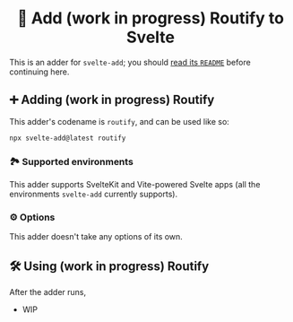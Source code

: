 <h1 align="center">🎀 Add (work in progress) Routify to Svelte</h1>

This is an adder for `svelte-add`; you should [read its `README`](https://github.com/svelte-add/svelte-add#readme) before continuing here.

## ➕ Adding (work in progress) Routify

This adder's codename is `routify`, and can be used like so:

```sh
npx svelte-add@latest routify
```

### 🏞 Supported environments

This adder supports SvelteKit and Vite-powered Svelte apps (all the environments `svelte-add` currently supports).

### ⚙️ Options

This adder doesn't take any options of its own.

## 🛠 Using (work in progress) Routify

After the adder runs,

- WIP
